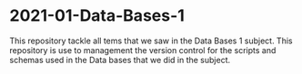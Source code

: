 # 2021-01-Data-Bases-1
This repository tackle all tems that we saw in the Data Bases 1 subject.  This repository is use to management the version control for the scripts and schemas used in the Data bases that we did in the subject.
